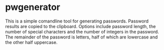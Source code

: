 # pwgenerator

This is a simple comandline tool for generating passwords. Password results are
copied to the clipboard. Options include password length, the number of
special characters and the number of integers in the password. The remainder
of the password is letters, half of which are lowercase and the other half
uppercase.